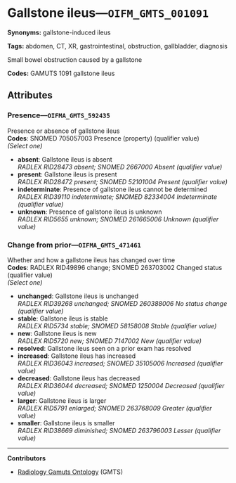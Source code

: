 # Gallstone ileus—`OIFM_GMTS_001091`

**Synonyms:** gallstone-induced ileus

**Tags:** abdomen, CT, XR, gastrointestinal, obstruction, gallbladder, diagnosis

Small bowel obstruction caused by a gallstone

**Codes:** GAMUTS 1091 gallstone ileus

## Attributes

### Presence—`OIFMA_GMTS_592435`

Presence or absence of gallstone ileus  
**Codes**: SNOMED 705057003 Presence (property) (qualifier value)  
*(Select one)*

- **absent**: Gallstone ileus is absent  
_RADLEX RID28473 absent; SNOMED 2667000 Absent (qualifier value)_
- **present**: Gallstone ileus is present  
_RADLEX RID28472 present; SNOMED 52101004 Present (qualifier value)_
- **indeterminate**: Presence of gallstone ileus cannot be determined  
_RADLEX RID39110 indeterminate; SNOMED 82334004 Indeterminate (qualifier value)_
- **unknown**: Presence of gallstone ileus is unknown  
_RADLEX RID5655 unknown; SNOMED 261665006 Unknown (qualifier value)_

### Change from prior—`OIFMA_GMTS_471461`

Whether and how a gallstone ileus has changed over time  
**Codes**: RADLEX RID49896 change; SNOMED 263703002 Changed status (qualifier value)  
*(Select one)*

- **unchanged**: Gallstone ileus is unchanged  
_RADLEX RID39268 unchanged; SNOMED 260388006 No status change (qualifier value)_
- **stable**: Gallstone ileus is stable  
_RADLEX RID5734 stable; SNOMED 58158008 Stable (qualifier value)_
- **new**: Gallstone ileus is new  
_RADLEX RID5720 new; SNOMED 7147002 New (qualifier value)_
- **resolved**: Gallstone ileus seen on a prior exam has resolved  
- **increased**: Gallstone ileus has increased  
_RADLEX RID36043 increased; SNOMED 35105006 Increased (qualifier value)_
- **decreased**: Gallstone ileus has decreased  
_RADLEX RID36044 decreased; SNOMED 1250004 Decreased (qualifier value)_
- **larger**: Gallstone ileus is larger  
_RADLEX RID5791 enlarged; SNOMED 263768009 Greater (qualifier value)_
- **smaller**: Gallstone ileus is smaller  
_RADLEX RID38669 diminished; SNOMED 263796003 Lesser (qualifier value)_

---

**Contributors**

- [Radiology Gamuts Ontology](https://gamuts.net/) (GMTS)